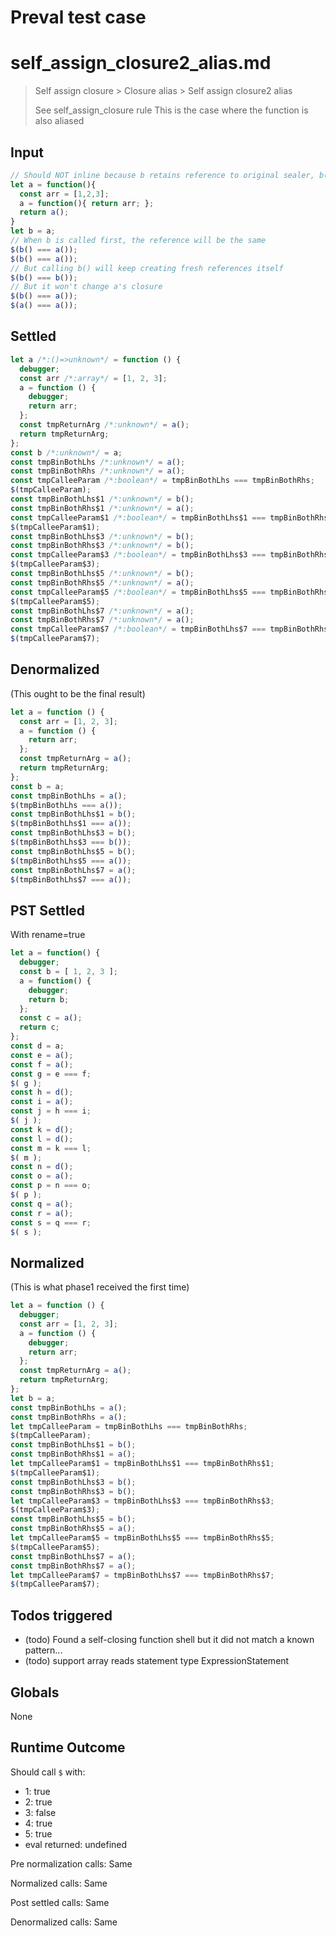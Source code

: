 # Preval test case

# self_assign_closure2_alias.md

> Self assign closure > Closure alias > Self assign closure2 alias
>
> See self_assign_closure rule
> This is the case where the function is also aliased

## Input

`````js filename=intro
// Should NOT inline because b retains reference to original sealer, b() keeps re-sealing a
let a = function(){
  const arr = [1,2,3];
  a = function(){ return arr; };
  return a();
}
let b = a;
// When b is called first, the reference will be the same
$(b() === a());
$(b() === a());
// But calling b() will keep creating fresh references itself
$(b() === b());
// But it won't change a's closure
$(b() === a());
$(a() === a());
`````


## Settled


`````js filename=intro
let a /*:()=>unknown*/ = function () {
  debugger;
  const arr /*:array*/ = [1, 2, 3];
  a = function () {
    debugger;
    return arr;
  };
  const tmpReturnArg /*:unknown*/ = a();
  return tmpReturnArg;
};
const b /*:unknown*/ = a;
const tmpBinBothLhs /*:unknown*/ = a();
const tmpBinBothRhs /*:unknown*/ = a();
const tmpCalleeParam /*:boolean*/ = tmpBinBothLhs === tmpBinBothRhs;
$(tmpCalleeParam);
const tmpBinBothLhs$1 /*:unknown*/ = b();
const tmpBinBothRhs$1 /*:unknown*/ = a();
const tmpCalleeParam$1 /*:boolean*/ = tmpBinBothLhs$1 === tmpBinBothRhs$1;
$(tmpCalleeParam$1);
const tmpBinBothLhs$3 /*:unknown*/ = b();
const tmpBinBothRhs$3 /*:unknown*/ = b();
const tmpCalleeParam$3 /*:boolean*/ = tmpBinBothLhs$3 === tmpBinBothRhs$3;
$(tmpCalleeParam$3);
const tmpBinBothLhs$5 /*:unknown*/ = b();
const tmpBinBothRhs$5 /*:unknown*/ = a();
const tmpCalleeParam$5 /*:boolean*/ = tmpBinBothLhs$5 === tmpBinBothRhs$5;
$(tmpCalleeParam$5);
const tmpBinBothLhs$7 /*:unknown*/ = a();
const tmpBinBothRhs$7 /*:unknown*/ = a();
const tmpCalleeParam$7 /*:boolean*/ = tmpBinBothLhs$7 === tmpBinBothRhs$7;
$(tmpCalleeParam$7);
`````


## Denormalized
(This ought to be the final result)

`````js filename=intro
let a = function () {
  const arr = [1, 2, 3];
  a = function () {
    return arr;
  };
  const tmpReturnArg = a();
  return tmpReturnArg;
};
const b = a;
const tmpBinBothLhs = a();
$(tmpBinBothLhs === a());
const tmpBinBothLhs$1 = b();
$(tmpBinBothLhs$1 === a());
const tmpBinBothLhs$3 = b();
$(tmpBinBothLhs$3 === b());
const tmpBinBothLhs$5 = b();
$(tmpBinBothLhs$5 === a());
const tmpBinBothLhs$7 = a();
$(tmpBinBothLhs$7 === a());
`````


## PST Settled
With rename=true

`````js filename=intro
let a = function() {
  debugger;
  const b = [ 1, 2, 3 ];
  a = function() {
    debugger;
    return b;
  };
  const c = a();
  return c;
};
const d = a;
const e = a();
const f = a();
const g = e === f;
$( g );
const h = d();
const i = a();
const j = h === i;
$( j );
const k = d();
const l = d();
const m = k === l;
$( m );
const n = d();
const o = a();
const p = n === o;
$( p );
const q = a();
const r = a();
const s = q === r;
$( s );
`````


## Normalized
(This is what phase1 received the first time)

`````js filename=intro
let a = function () {
  debugger;
  const arr = [1, 2, 3];
  a = function () {
    debugger;
    return arr;
  };
  const tmpReturnArg = a();
  return tmpReturnArg;
};
let b = a;
const tmpBinBothLhs = a();
const tmpBinBothRhs = a();
let tmpCalleeParam = tmpBinBothLhs === tmpBinBothRhs;
$(tmpCalleeParam);
const tmpBinBothLhs$1 = b();
const tmpBinBothRhs$1 = a();
let tmpCalleeParam$1 = tmpBinBothLhs$1 === tmpBinBothRhs$1;
$(tmpCalleeParam$1);
const tmpBinBothLhs$3 = b();
const tmpBinBothRhs$3 = b();
let tmpCalleeParam$3 = tmpBinBothLhs$3 === tmpBinBothRhs$3;
$(tmpCalleeParam$3);
const tmpBinBothLhs$5 = b();
const tmpBinBothRhs$5 = a();
let tmpCalleeParam$5 = tmpBinBothLhs$5 === tmpBinBothRhs$5;
$(tmpCalleeParam$5);
const tmpBinBothLhs$7 = a();
const tmpBinBothRhs$7 = a();
let tmpCalleeParam$7 = tmpBinBothLhs$7 === tmpBinBothRhs$7;
$(tmpCalleeParam$7);
`````


## Todos triggered


- (todo) Found a self-closing function shell but it did not match a known pattern...
- (todo) support array reads statement type ExpressionStatement


## Globals


None


## Runtime Outcome


Should call `$` with:
 - 1: true
 - 2: true
 - 3: false
 - 4: true
 - 5: true
 - eval returned: undefined

Pre normalization calls: Same

Normalized calls: Same

Post settled calls: Same

Denormalized calls: Same

